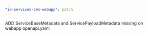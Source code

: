 ```yaml
---
"io-services-cms-webapp": patch
---
```


ADD ServiceBaseMetadata and ServicePayloadMetadata missing on webapp openapi.yaml
